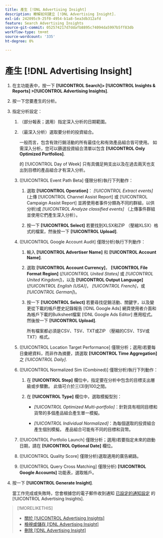 ```yaml
---
title: 產生 [!DNL Advertising Insight]
description: 瞭解如何建立 [!DNL Advertising Insight].
exl-id: 242095c9-25f0-4954-b1a8-5ea3db312afd
feature: Search Advertising Insights
source-git-commit: 052574217d7ddafb8895c74094da5997b5ff83db
workflow-type: tm+mt
source-wordcount: '335'
ht-degree: 0%

---
```


# 產生 [!DNL Advertising Insight]

1. 在主功能表中，按一下 **[!UICONTROL Search]> [!UICONTROL Insights & Reports] >[!UICONTROL Advertising Insights]**.

2. 按一下您要產生的分析。

3. 指定分析設定：

   1. （部分報表；選用）指定深入分析的日期範圍。

   2. （最深入分析）選取要分析的投資組合。

      一般而言，包含有效行銷活動的所有最佳化和有效產品組合皆可使用。 如需深入分析，您可以篩選投資組合清單以包含 **[!UICONTROL Only Optimized Portfolios]**.

      的 [!UICONTROL Day of Week] 只有具備足夠支出以及在過去兩天也支出到目標的產品組合才有深入分析。

   3. ([!UICONTROL Event Path Beta] 僅限分析)執行下列動作：

      1. 選取 **[!UICONTROL Operation]**： *[!UICONTROL Extract events]* (上傳 [!UICONTROL Channel Assist Report] 或 [!UICONTROL Campaign Assist Report] 並將使用者事件分類為不同的群組，以供分析)或 *[!UICONTROL Analyze classified events]* （上傳事件群組並使用它們產生深入分析）。

      1. 按一下 **[!UICONTROL Select]** 若要找到XLSX和ZIP （壓縮XLSX）格式的檔案，然後按一下 **[!UICONTROL Upload]**.

   4. ([!UICONTROL Google Account Audit] 僅限分析)執行下列動作：

      1. 輸入 **[!UICONTROL Advertiser Name]** 和 **[!UICONTROL Account Name]**.

      1. 選取 **[!UICONTROL Account Currency]**， **[!UICONTROL File Format Region]** (*[!UICONTROL United States]* 或 *[!UICONTROL United Kingdom]*)，以及 **[!UICONTROL Output Language]** (*[!UICONTROL English (USA)]*， *[!UICONTROL French]*，或 *[!UICONTROL German]*)。

      1. 按一下 **[!UICONTROL Select]** 若要尋找促銷活動、關鍵字，以及變更從下載的帳戶歷史記錄報告 [!DNL Google Ads] 網頁使用者介面和為帳戶下載的Bulksheet檔案 [!DNL Google Ads Editor] 應用程式。 然後按一下 **[!UICONTROL Upload]**.

         所有檔案都必須是CSV、TSV、TXT或ZIP （壓縮的CSV、TSV或TXT）格式。

   5. ([!UICONTROL Location Target Performance] 僅限分析；選用)若要每日彙總資料，而非作為摘要，請選取 **[!UICONTROL Time Aggregation]** 之 *[!UICONTROL Daily]*.

   6. ([!UICONTROL Normalized Sim (Combined)] 僅限分析)執行下列動作：

      1. 在 **[!UICONTROL Step]** 欄位中，指定要在分析中包含的目標支出層級或步驟數。 此值可介於三(3)到100之間。

      1. 在 **[!UICONTROL Type]** 欄位中，選取模擬型別：

         * *[!UICONTROL Optimized Multi-portfolio]*：針對具有相同目標和貨幣的多個產品組合產生單一模擬。

         * *[!UICONTROL Individual Normalized]*：為每個選取的投資組合產生個別模擬。 產品組合可能有不同的目標和貨幣。

   7. ([!UICONTROL Portfolio Launch] 僅限分析；選用)若要指定未來的啟動日期，請在 **[!UICONTROL Optional Date]** 欄位。

   8. ([!UICONTROL Quality Score] 僅限分析)選取適用的廣告網路。

   9. ([!UICONTROL Query Cross Matching] 僅限分析) **[!UICONTROL Google Accounts]** 功能表，選取帳戶。

4. 按一下 **[!UICONTROL Generate Insight]**.

   當工作完成或失敗時，您會根據您的電子郵件收到通知 [已設定的通知設定](/help/search-social-commerce/notifications/notification-edit.md) 的 [!UICONTROL Advertising Insights].

>[!MORELIKETHIS]
>
>* [關於 [!UICONTROL Advertising Insights]](insight-about.md)
>* [檢視或儲存 [!DNL Advertising Insight]](insight-view-save.md)
>* [刪除 [!DNL Advertising Insight]](insight-delete.md)

